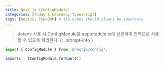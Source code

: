 ```yaml
---
title: Nest.js (ConfigModule)
categories: [Today I Learned, Typescript]
tags: [NestJS, TypeORM] # TAG names should always be lowercase
---
```


> dotenv 사용 시 ConfigModule을 app.module.ts에 선언하여 전역으로 사용할 수 있도록 처리한다.
{: .prompt-info }

```ts
import { ConfigModule } from '@nestjs/config';

imports : [ConfigModule.forRoot()]
```